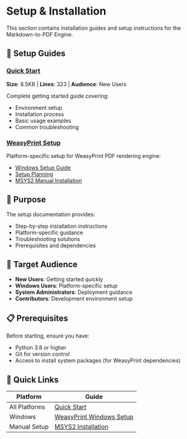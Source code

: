 # Setup & Installation

This section contains installation guides and setup instructions for the Markdown-to-PDF Engine.

## 🚀 Setup Guides

### [Quick Start](QUICK_START.md)
**Size**: 8.5KB | **Lines**: 323 | **Audience**: New Users

Complete getting started guide covering:
- Environment setup
- Installation process
- Basic usage examples
- Common troubleshooting

### [WeasyPrint Setup](weasyprint/)
Platform-specific setup for WeasyPrint PDF rendering engine:
- [Windows Setup Guide](weasyprint/WEASYPRINT_WINDOWS_SETUP.md)
- [Setup Planning](weasyprint/WEASYPRINT_SETUP_PLAN.md)
- [MSYS2 Manual Installation](weasyprint/install_msys2_manual.md)

## 🎯 Purpose

The setup documentation provides:
- Step-by-step installation instructions
- Platform-specific guidance
- Troubleshooting solutions
- Prerequisites and dependencies

## 👥 Target Audience

- **New Users**: Getting started quickly
- **Windows Users**: Platform-specific setup
- **System Administrators**: Deployment guidance
- **Contributors**: Development environment setup

## 📋 Prerequisites

Before starting, ensure you have:
- Python 3.8 or higher
- Git for version control
- Access to install system packages (for WeasyPrint dependencies)

## 🔗 Quick Links

| Platform | Guide |
|----------|-------|
| All Platforms | [Quick Start](QUICK_START.md) |
| Windows | [WeasyPrint Windows Setup](weasyprint/WEASYPRINT_WINDOWS_SETUP.md) |
| Manual Setup | [MSYS2 Installation](weasyprint/install_msys2_manual.md) | 